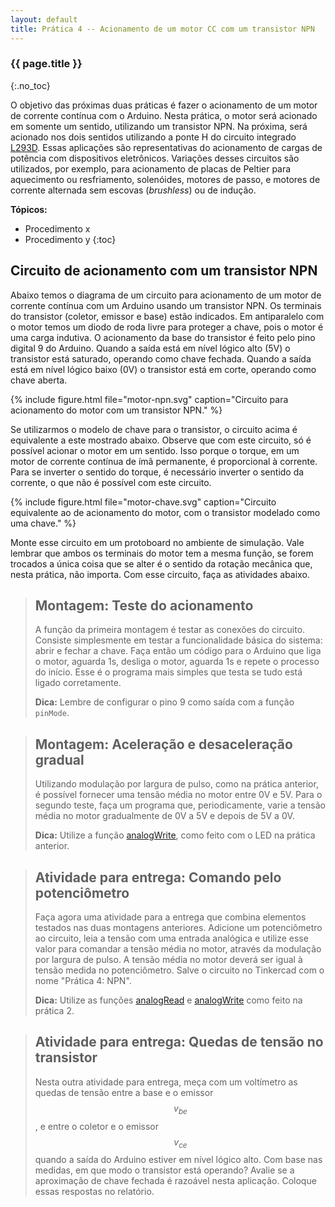 ```yaml
---
layout: default
title: Prática 4 -- Acionamento de um motor CC com um transistor NPN
---
```



### {{ page.title }}
{:.no_toc}


O objetivo das próximas duas práticas é fazer o acionamento de um motor de
corrente contínua com o Arduino. Nesta prática, o motor será acionado em
somente um sentido, utilizando um transistor NPN. Na próxima, será acionado
nos dois sentidos utilizando a ponte H do circuito integrado [L293D].
Essas aplicações são representativas do acionamento de cargas de potência
com dispositivos eletrônicos. Variações desses circuitos são utilizados, por
exemplo, para acionamento de placas de Peltier para aquecimento ou resfriamento,
solenóides, motores de passo, e motores de corrente alternada sem escovas
(_brushless_) ou de indução.

**Tópicos:**
* Procedimento x
* Procedimento y
{:toc}


Circuito de acionamento com um transistor NPN
---------------------------------------------

Abaixo temos o diagrama de um circuito para acionamento de um motor de corrente
contínua com um Arduino usando um transistor NPN. Os terminais do transistor
(coletor, emissor e base) estão indicados. Em antiparalelo com o motor temos
um diodo de roda livre para proteger a chave, pois o motor é uma carga indutiva.
O acionamento da base do transistor é feito pelo pino digital 9 do Arduino.
Quando a saída está em nível lógico alto (5V) o transistor está saturado,
operando como chave fechada. Quando a saída está em nível lógico baixo (0V) o
transistor está em corte, operando como chave aberta.

{%
   include figure.html
   file="motor-npn.svg"
   caption="Circuito para acionamento do motor com um transistor NPN."
%}

Se utilizarmos o modelo de chave para o transistor, o circuito acima é 
equivalente a este mostrado abaixo. Observe que com este circuito, só é
possível acionar o motor em um sentido. Isso porque o torque, em um motor
de corrente contínua de ímã permanente, é proporcional à corrente. Para se
inverter o sentido do torque, é necessário inverter o sentido da corrente,
o que não é possível com este circuito.

{%
   include figure.html
   file="motor-chave.svg"
   caption="Circuito equivalente ao de acionamento do motor, 
            com o transistor modelado como uma chave."
%}

Monte esse circuito em um protoboard no ambiente de simulação. Vale lembrar que
ambos os terminais do motor tem a mesma função, se forem trocados a única coisa
que se alter é o sentido da rotação mecânica que, nesta prática, não importa.
Com esse circuito, faça as atividades abaixo.

> ## Montagem: Teste do acionamento
>
> A função da primeira montagem é testar as conexões do circuito. Consiste
> simplesmente em testar a funcionalidade básica do sistema: abrir e fechar
> a chave. Faça então um código para o Arduino que liga o motor, aguarda 1s, 
> desliga o motor, aguarda 1s e repete o processo do início. Esse é o programa
> mais simples que testa se tudo está ligado corretamente.
>
> **Dica:** Lembre de configurar o pino 9 como saída com a função `pinMode`.


> ## Montagem: Aceleração e desaceleração gradual
>
> Utilizando modulação por largura de pulso, como na prática anterior, é 
> possível fornecer uma tensão média no motor entre 0V e 5V. Para o segundo 
> teste, faça um programa que, periodicamente, varie a tensão média no motor
> gradualmente de 0V a 5V e depois de 5V a 0V.
> 
> **Dica:** Utilize a função [analogWrite], como feito com o LED na prática
> anterior.


> ## Atividade para entrega: Comando pelo potenciômetro
>
> Faça agora uma atividade para a entrega que combina elementos testados 
> nas duas montagens anteriores. Adicione um potenciômetro ao circuito, leia
> a tensão com uma entrada analógica e utilize esse valor para comandar a 
> tensão média no motor, através da modulação por largura de pulso. A tensão 
> média no motor deverá ser igual à tensão medida no potenciômetro.
> Salve o circuito no Tinkercad com o nome "Prática 4: NPN". 
> 
> **Dica:** Utilize as funções [analogRead] e [analogWrite] como feito na 
> prática 2.

> ## Atividade para entrega: Quedas de tensão no transistor
>
> Nesta outra atividade para entrega, meça com um voltímetro as quedas de tensão
> entre a base e o emissor $$v_{be}$$, e entre o coletor e o emissor $$v_{ce}$$
> quando a saída do Arduino estiver em nível lógico alto. Com base nas medidas,
> em que modo o transistor está operando? Avalie se a aproximação de chave 
> fechada é razoável nesta aplicação. Coloque essas respostas no relatório.

[L293D]: https://www.ti.com/lit/ds/symlink/l293.pdf

[analogWrite]: https://www.arduino.cc/en/Reference/AnalogWrite
[analogRead]: https://www.arduino.cc/en/Reference/AnalogRead
[map]: https://www.arduino.cc/en/Reference/map
